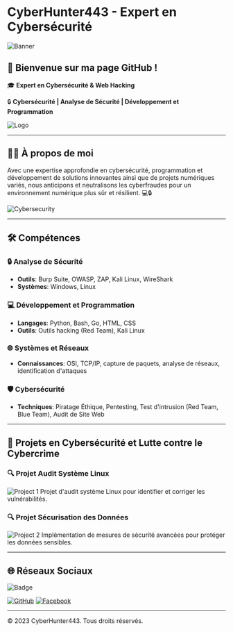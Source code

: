 # CyberHunter443 - Expert en Cybersécurité

![Banner](matrix-style-binary-code-digital-falling-numbers-blue-background_1017-37387.jpg)

## 👋 Bienvenue sur ma page GitHub !

🎓 **Expert en Cybersécurité & Web Hacking**

🔒 **Cybersécurité | Analyse de Sécurité | Développement et Programmation**

![Logo](./mnt/data/147758167.jfif)

---

## 🧑‍💻 À propos de moi

Avec une expertise approfondie en cybersécurité, programmation et développement de solutions innovantes ainsi que de projets numériques variés, nous anticipons et neutralisons les cyberfraudes pour un environnement numérique plus sûr et résilient. 💻🔒

![Cybersecurity](https://source.unsplash.com/400x300/?cybersecurity)

---

## 🛠️ Compétences

### 🔒 Analyse de Sécurité
- **Outils**: Burp Suite, OWASP, ZAP, Kali Linux, WireShark
- **Systèmes**: Windows, Linux

### 💻 Développement et Programmation
- **Langages**: Python, Bash, Go, HTML, CSS
- **Outils**: Outils hacking (Red Team), Kali Linux

### 🌐 Systèmes et Réseaux
- **Connaissances**: OSI, TCP/IP, capture de paquets, analyse de réseaux, identification d'attaques

### 🛡️ Cybersécurité
- **Techniques**: Piratage Éthique, Pentesting, Test d'intrusion (Red Team, Blue Team), Audit de Site Web

---

## 📂 Projets en Cybersécurité et Lutte contre le Cybercrime

### 🔍 Projet Audit Système Linux
![Project 1](https://source.unsplash.com/400x300/?security)
Projet d'audit système Linux pour identifier et corriger les vulnérabilités.

### 🔍 Projet Sécurisation des Données
![Project 2](https://source.unsplash.com/400x300/?data)
Implémentation de mesures de sécurité avancées pour protéger les données sensibles.



---

## 🌐 Réseaux Sociaux

![Badge](./mnt/data/badge.svg)

[![GitHub](https://img.shields.io/badge/GitHub-CyberHunter443-181717?style=for-the-badge&logo=github)](https://github.com/cyberhunter443)
[![Facebook](https://img.shields.io/badge/Facebook-1877F2?style=for-the-badge&logo=facebook&logoColor=white)](https://www.facebook.com/share/JKT6SFrFciQnZBBA/?mibextid=LQQJ4d)

---

&copy; 2023 CyberHunter443. Tous droits réservés.
